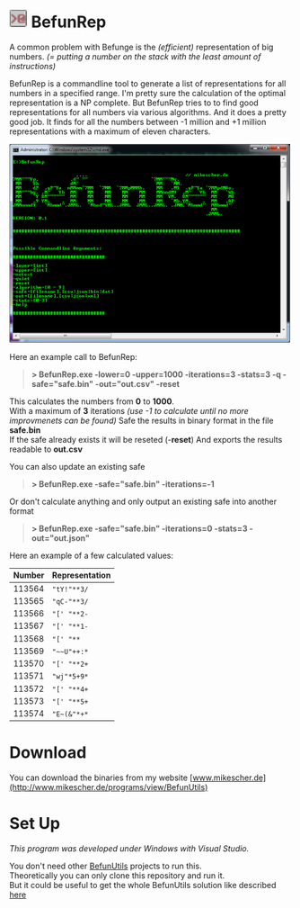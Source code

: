 ![](https://raw.githubusercontent.com/Mikescher/BefunUtils/master/README-FILES/icon_BefunRep.png) BefunRep
========

A common problem with Befunge is the *(efficient)* representation of big numbers. *(= putting a number on the stack with the least amount of instructions)*

BefunRep is a commandline tool to generate a list of representations for all numbers in a specified range. I'm pretty sure the calculation of the optimal representation is a NP complete. But BefunRep tries to to find good representations for all numbers via various algorithms. And it does a pretty good job. It finds for all the numbers between -1 million and +1 million representations with a maximum of eleven characters.

![](https://raw.githubusercontent.com/Mikescher/BefunUtils/master/README-FILES/BefunRep_Main.png)

Here an example call to BefunRep:

> **\> BefunRep.exe -lower=0 -upper=1000 -iterations=3 -stats=3 -q -safe="safe.bin" -out="out.csv" -reset**

This calculates the numbers from **0** to **1000**.  
With a maximum of  **3** iterations *(use -1 to calculate until no more improvmenets can be found)*
Safe the results in binary format in the file **safe.bin**  
If the safe already exists it will be reseted (-**reset**)
And exports the results readable to **out.csv**  

You can also update an existing safe

> **\> BefunRep.exe -safe="safe.bin" -iterations=-1**

Or don't calculate anything and only output an existing safe into another format

> **\> BefunRep.exe -safe="safe.bin" -iterations=0 -stats=3 -out="out.json"**

Here an example of a few calculated values:

Number | Representation
-------|----------------
113564 | `"tY!"**3/`
113565 | `"qC-"**3/`
113566 | `"[' "**2-`
113567 | `"[' "**1-`
113568 | `"[' "**`
113569 | `"~~U"++:*`
113570 | `"[' "**2+`
113571 | `"wj"*5+9*`
113572 | `"[' "**4+`
113573 | `"[' "**5+`
113574 | `"E~(&"*+*`


Download
========

You can download the binaries from my website [www.mikescher.de](http://www.mikescher.de/programs/view/BefunUtils)

Set Up
======

*This program was developed under Windows with Visual Studio.*

You don't need other [BefunUtils](https://github.com/Mikescher/BefunUtils) projects to run this.  
Theoretically you can only clone this repository and run it.  
But it could be useful to get the whole BefunUtils solution like described [here](https://github.com/Mikescher/BefunUtils/blob/master/README.md)  